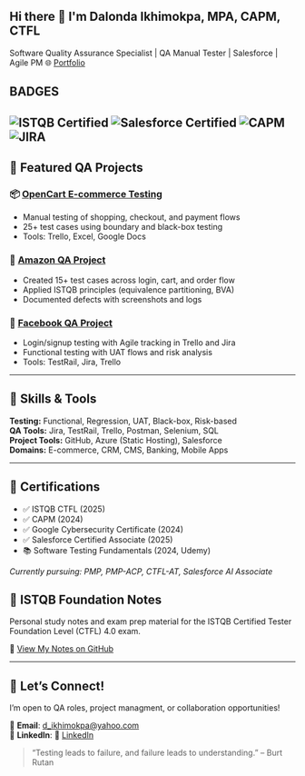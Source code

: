 ## Hi there 👋 I'm Dalonda Ikhimokpa, MPA, CAPM, CTFL


Software Quality Assurance Specialist | QA Manual Tester | Salesforce | Agile PM  🌐 [Portfolio](https://sites.google.com/view/dalondaikhimokpa/about-me)

## BADGES
![ISTQB Certified](https://img.shields.io/badge/Certification-ISTQB-red)
![Salesforce Certified](https://img.shields.io/badge/Certification-Salesforce-blue)
![CAPM](https://img.shields.io/badge/Certification-CAPM-orange)
![JIRA](https://img.shields.io/badge/Tool-JIRA-yellow)
---

## 💼 Featured QA Projects

### 📦 [OpenCart E-commerce Testing](https://github.com/yourgithub/OpenCart-Ecommerce-QA)
- Manual testing of shopping, checkout, and payment flows
- 25+ test cases using boundary and black-box testing
- Tools: Trello, Excel, Google Docs

### 🛒 [Amazon QA Project](https://github.com/yourgithub/Amazon-QA)
- Created 15+ test cases across login, cart, and order flow
- Applied ISTQB principles (equivalence partitioning, BVA)
- Documented defects with screenshots and logs

### 👥 [Facebook QA Project](https://github.com/yourgithub/Facebook-QA)
- Login/signup testing with Agile tracking in Trello and Jira
- Functional testing with UAT flows and risk analysis
- Tools: TestRail, Jira, Trello

---

## 🧪 Skills & Tools

**Testing:** Functional, Regression, UAT, Black-box, Risk-based  
**QA Tools:** Jira, TestRail, Trello, Postman, Selenium, SQL  
**Project Tools:** GitHub, Azure (Static Hosting), Salesforce  
**Domains:** E-commerce, CRM, CMS, Banking, Mobile Apps

---

## 📜 Certifications

- ✅ ISTQB CTFL (2025)
- ✅ CAPM (2024)
- ✅ Google Cybersecurity Certificate (2024)
- ✅ Salesforce Certified Associate (2025)
- 📚 Software Testing Fundamentals (2024, Udemy)

*Currently pursuing: PMP, PMP-ACP, CTFL-AT, Salesforce AI Associate*

## 🧠 ISTQB Foundation Notes
Personal study notes and exam prep material for the ISTQB Certified Tester Foundation Level (CTFL) 4.0 exam.

📘 [View My Notes on GitHub](https://github.com/dalondaikhimokpa/istqb-notes-dalonda)


---

## 🤝 Let’s Connect!

I’m open to QA roles, project managment, or collaboration opportunities! 

📧 **Email**: d_ikhimokpa@yahoo.com  
🔗 **LinkedIn**: 🔗 [LinkedIn](https://www.linkedin.com/in/dalonda-ikhimokpa/)  

> “Testing leads to failure, and failure leads to understanding.” – Burt Rutan

